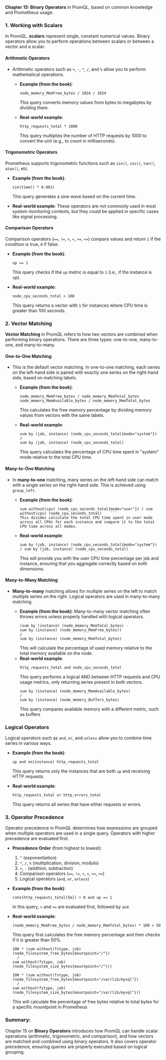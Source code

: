 **Chapter 15: Binary Operators** in PromQL, based on common knowledge and Prometheus usage.

### **1. Working with Scalars**

In PromQL, **scalars** represent single, constant numerical values. Binary operators allow you to perform operations between scalars or between a vector and a scalar.

#### **Arithmetic Operators**
- Arithmetic operators such as `+`, `-`, `*`, `/`, and `%` allow you to perform mathematical operations.
  
  - **Example (from the book)**:
    ```promql
    node_memory_MemFree_bytes / 1024 / 1024
    ```
    This query converts memory values from bytes to megabytes by dividing them.

  - **Real-world example**:
    ```promql
    http_requests_total * 1000
    ```
    This query multiplies the number of HTTP requests by 1000 to convert the unit (e.g., to count in milliseconds).

#### **Trigonometric Operators**
Prometheus supports trigonometric functions such as `sin()`, `cos()`, `tan()`, `atan()`, etc.

- **Example (from the book)**:
  ```promql
  sin(time() * 0.001)
  ```
  This query generates a sine wave based on the current time.

- **Real-world example**:
  These operators are not commonly used in most system monitoring contexts, but they could be applied in specific cases like signal processing.

#### **Comparison Operators**
Comparison operators (`==`, `!=`, `>`, `<`, `>=`, `<=`) compare values and return `1` if the condition is true, `0` if false.

- **Example (from the book)**:
  ```promql
  up == 1
  ```
  This query checks if the `up` metric is equal to `1` (i.e., if the instance is up).

- **Real-world example**:
  ```promql
  node_cpu_seconds_total > 100
  ```
  This query returns a vector with `1` for instances where CPU time is greater than 100 seconds.

### **2. Vector Matching**

**Vector Matching** in PromQL refers to how two vectors are combined when performing binary operations. There are three types: one-to-one, many-to-one, and many-to-many.

#### **One-to-One Matching**
- This is the default vector matching. In one-to-one matching, each series on the left-hand side is paired with exactly one series on the right-hand side, based on matching labels.

  - **Example (from the book)**:
    ```promql
    node_memory_MemFree_bytes / node_memory_MemTotal_bytes
    node_memory_MemAvailable_bytes / node_memory_MemTotal_bytes
    ```
    This calculates the free memory percentage by dividing memory values from vectors with the same labels.

  - **Real-world example**:
    ```promql
    sum by (job, instance) (node_cpu_seconds_total{mode="system"}) 
    /
    sum by (job, instance) (node_cpu_seconds_total)

    ```
    This query calculates the percentage of CPU time spent in "system" mode relative to the total CPU time.

#### **Many-to-One Matching**
- In **many-to-one** matching, many series on the left-hand side can match with a single series on the right-hand side. This is achieved using `group_left`.

  - **Example (from the book)**:
    ```promql
    sum without(cpu) (node_cpu_seconds_total{mode="user"}) / sum without(cpu) (node_cpu_seconds_total)    ```
    This divides calculate the total CPU time spent in user mode across all CPUs for each instance and compare it to the total CPU time across all modes.
  - **Real-world example**:
    ```promql
    sum by (job, instance) (node_cpu_seconds_total{mode="system"}) / sum by (job, instance) (node_cpu_seconds_total)
    ```
    This will provide you with the user CPU time percentage per job and instance, ensuring that you aggregate correctly based on both dimensions.

#### **Many-to-Many Matching**
- **Many-to-many** matching allows for multiple series on the left to match multiple series on the right. Logical operators are used in many-to-many matching.

  - **Example (from the book)**:
    Many-to-many vector matching often throws errors unless properly handled with logical operators.
    ```promql
    (sum by (instance) (node_memory_MemTotal_bytes) - 
    sum by (instance) (node_memory_MemFree_bytes)) 
    /
    sum by (instance) (node_memory_MemTotal_bytes)
    ```
    This will calculate the percentage of used memory relative to the total memory available on the node.
  - **Real-world example**:
    ```promql
    http_requests_total and node_cpu_seconds_total
    ```
    This query performs a logical AND between HTTP requests and CPU usage metrics, only returning series present in both vectors.
    ```promql
    sum by (instance) (node_memory_MemAvailable_bytes) 
    /
    sum by (instance) (node_memory_Buffers_bytes)
    ```
    This query compares available memory with a different metric, such as buffers
### **Logical Operators**
Logical operators such as `and`, `or`, and `unless` allow you to combine time series in various ways.

- **Example (from the book)**:
  ```promql
  up and on(instance) http_requests_total
  ```
  This query returns only the instances that are both `up` and receiving HTTP requests.

- **Real-world example**:
  ```promql
  http_requests_total or http_errors_total
  ```
  This query returns all series that have either requests or errors.

### **3. Operator Precedence**

Operator precedence in PromQL determines how expressions are grouped when multiple operators are used in a single query. Operators with higher precedence are evaluated first.

- **Precedence Order** (from highest to lowest):
  1. `^` (exponentiation)
  2. `*`, `/`, `%` (multiplication, division, modulo)
  3. `+`, `-` (addition, subtraction)
  4. Comparison operators (`==`, `!=`, `<`, `>`, `<=`, `>=`)
  5. Logical operators (`and`, `or`, `unless`)

- **Example (from the book)**:
  ```promql
  rate(http_requests_total[5m]) > 0 and up == 1
  ```
  In this query, `>` and `==` are evaluated first, followed by `and`.

- **Real-world example**:
  ```promql
  (node_memory_MemFree_bytes / node_memory_MemTotal_bytes) * 100 > 50
  ```
  This query first calculates the free memory percentage and then checks if it is greater than 50%.
  ```promql
  100 * (sum without(fstype, job) (node_filesystem_free_bytes{mountpoint="/"}) 
    /
  sum without(fstype, job) (node_filesystem_size_bytes{mountpoint="/"}))

  100 * (sum without(fstype, job) (node_filesystem_free_bytes{mountpoint="/var/lib/mysql"}) 
    /
  sum without(fstype, job) (node_filesystem_size_bytes{mountpoint="/var/lib/mysql"}))
  ```
  This will calculate the percentage of free bytes relative to total bytes for a specific mountpoint in Prometheus

### Summary:
Chapter 15 on **Binary Operators** introduces how PromQL can handle scalar operations (arithmetic, trigonometric, and comparison), and how vectors are matched and combined using binary operators. It also covers operator precedence, ensuring queries are properly executed based on logical grouping.